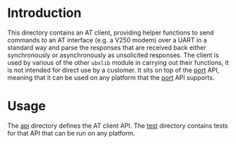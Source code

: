 # Introduction
This directory contains an AT client, providing helper functions to send commands *to* an AT interface (e.g. a V250 modem) over a UART in a standard way and parse the responses that are received back either synchronously or asynchronously as unsolicited responses.  The client is used by various of the other `ubxlib` module in carrying out their functions, it is not intended for direct use by a customer.  It sits on top of the [port](/port) API, meaning that it can be used on any platform that the [port](/port) API supports.

# Usage
The [api](api) directory defines the AT client API.  The [test](test) directory contains tests for that API that can be run on any platform.